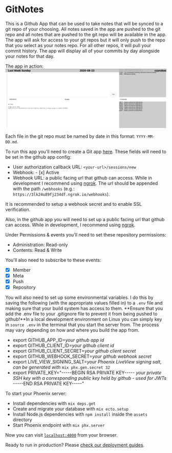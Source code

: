 # GitNotes

This is a Github App that can be used to take notes that will be synced to a git repo of your choosing. All notes saved in the app are pushed to the git repo and all notes that are pushed to the git repo will be available in the app. The app will ask for access to your git repos but it will only push to the repo that you select as your notes repo. For all other repos, it will pull your commit history. The app will display all of your commits by day alongside your notes for that day.

The app in action:
![git notes in action](https://github.com/czynskee/git_notes/blob/master/git_notes_in_action.png?raw=true)

Each file in the git repo must be named by date in this format: `YYYY-MM-DD.md`.

To run this app you'll need to create a Git app [here](https://github.com/settings/apps). These fields will need to be set in the github app config:

- User authorization callback URL: `<your-url>/sessions/new`
- Webhook: - [x] Active
- Webhook URL: a public facing url that github can access. While in development I recommend using [ngrok](). The url should be appended with the path `/webhooks` (e.g.: `https://3lk24u89fj234df.ngrok.io/webhooks`).

It is recommended to setup a webhook secret and to enable SSL verification. 

Also, in the github app you will need to set up a public facing url that github can access. While in development, I recommend using [ngrok](https://ngrok.com/).

Under Permissions & events you'll need to set these repository permissions:
- Administration: Read-only
- Contents: Read & Write

You'll also need to subscribe to these events:
- [x] Member
- [x] Meta
- [x] Push
- [x] Repository

You will also need to set up some environmental variables. I do this by saving the following (with the appropriate values filled in) to a `.env` file and making sure that your build system has access to them. **Ensure that you add the .env file to your .gitignore file to prevent it from being pushed to github!**In a local development environment on Linux you can simply key in `source .env` in the terminal that you start the server from. The process may vary depending on how and where you build the app from.

- export GITHUB_APP_ID=*your github app id*
- export GITHUB_CLIENT_ID=*your github client id*
- export GITHUB_CLIENT_SECRET=*your github client secret*
- export GITHUB_WEBHOOK_SECRET=*your github webhook secret*
- export LIVE_VIEW_SIGNING_SALT=*your Phoenix LiveView signing salt, can be generated with* `mix phx.gen.secret 32`
- export PRIVATE_KEY="-----BEGIN RSA PRIVATE KEY-----
*your private SSH key with a corresponding public key held by github - used for JWTs*
-----END RSA PRIVATE KEY-----"

To start your Phoenix server:

  * Install dependencies with `mix deps.get`
  * Create and migrate your database with `mix ecto.setup`
  * Install Node.js dependencies with `npm install` inside the `assets` directory
  * Start Phoenix endpoint with `mix phx.server`

Now you can visit [`localhost:4000`](http://localhost:4000) from your browser.

Ready to run in production? Please [check our deployment guides](https://hexdocs.pm/phoenix/deployment.html).

